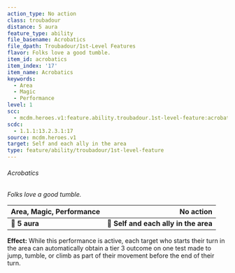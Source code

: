 ```yaml
---
action_type: No action
class: troubadour
distance: 5 aura
feature_type: ability
file_basename: Acrobatics
file_dpath: Troubadour/1st-Level Features
flavor: Folks love a good tumble.
item_id: acrobatics
item_index: '17'
item_name: Acrobatics
keywords:
  - Area
  - Magic
  - Performance
level: 1
scc:
  - mcdm.heroes.v1:feature.ability.troubadour.1st-level-feature:acrobatics
scdc:
  - 1.1.1:13.2.3.1:17
source: mcdm.heroes.v1
target: Self and each ally in the area
type: feature/ability/troubadour/1st-level-feature
---
```


###### Acrobatics

*Folks love a good tumble.*

| **Area, Magic, Performance** |                         **No action** |
| ---------------------------- | ------------------------------------: |
| **📏 5 aura**                | **🎯 Self and each ally in the area** |

**Effect:** While this performance is active, each target who starts their turn in the area can automatically obtain a tier 3 outcome on one test made to jump, tumble, or climb as part of their movement before the end of their turn.
